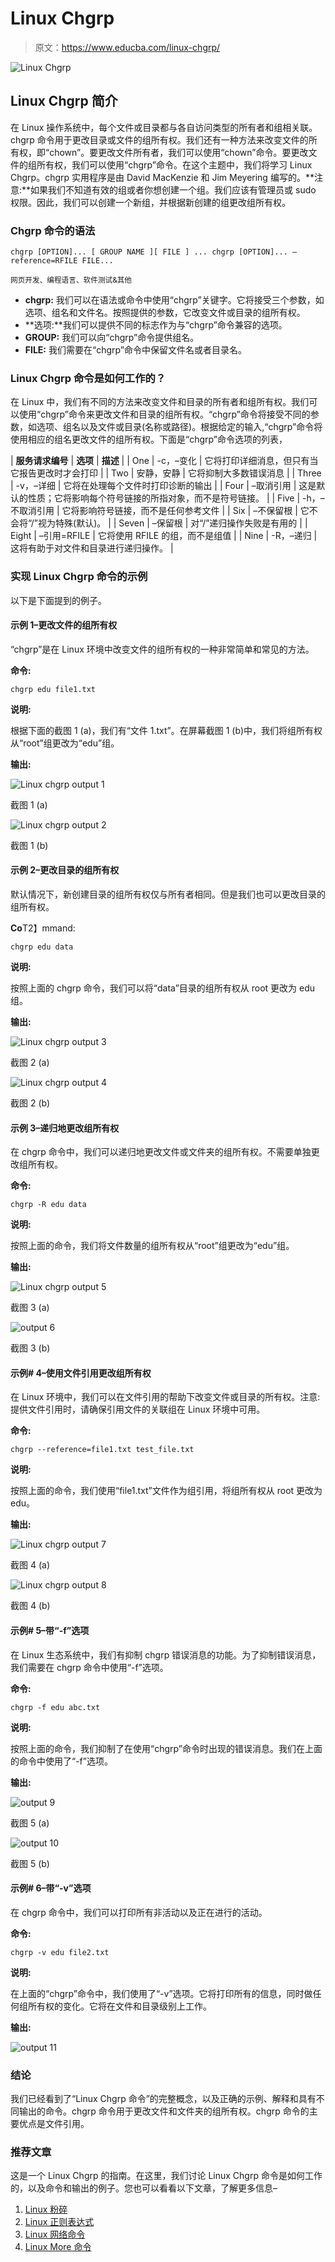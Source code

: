 # Linux Chgrp

> 原文：<https://www.educba.com/linux-chgrp/>

![Linux Chgrp](img/b96dbfa172322887ac28e062c9ae7a3c.png)



## Linux Chgrp 简介

在 Linux 操作系统中，每个文件或目录都与各自访问类型的所有者和组相关联。chgrp 命令用于更改目录或文件的组所有权。我们还有一种方法来改变文件的所有权，即“chown”。要更改文件所有者，我们可以使用“chown”命令。要更改文件的组所有权，我们可以使用“chgrp”命令。在这个主题中，我们将学习 Linux Chgrp。chgrp 实用程序是由 David MacKenzie 和 Jim Meyering 编写的。**注意:**如果我们不知道有效的组或者你想创建一个组。我们应该有管理员或 sudo 权限。因此，我们可以创建一个新组，并根据新创建的组更改组所有权。

### Chgrp 命令的语法

`chgrp [OPTION]... [ GROUP NAME ][ FILE ] ...
chgrp [OPTION]... –reference=RFILE FILE...`

<small>网页开发、编程语言、软件测试&其他</small>

*   **chgrp:** 我们可以在语法或命令中使用“chgrp”关键字。它将接受三个参数，如选项、组名和文件名。按照提供的参数，它改变文件或目录的组所有权。
*   **选项:**我们可以提供不同的标志作为与“chgrp”命令兼容的选项。
*   **GROUP:** 我们可以向“chgrp”命令提供组名。
*   **FILE:** 我们需要在“chgrp”命令中保留文件名或者目录名。

### Linux Chgrp 命令是如何工作的？

在 Linux 中，我们有不同的方法来改变文件和目录的所有者和组所有权。我们可以使用“chgrp”命令来更改文件和目录的组所有权。“chgrp”命令将接受不同的参数，如选项、组名以及文件或目录(名称或路径)。根据给定的输入,“chgrp”命令将使用相应的组名更改文件的组所有权。下面是“chgrp”命令选项的列表，

| **服务请求编号** | **选项** | **描述** |
| One | -c，–变化 | 它将打印详细消息，但只有当它报告更改时才会打印 |
| Two | 安静，安静 | 它将抑制大多数错误消息 |
| Three | -v，–详细 | 它将在处理每个文件时打印诊断的输出 |
| Four | –取消引用 | 这是默认的性质；它将影响每个符号链接的所指对象，而不是符号链接。 |
| Five | -h，–不取消引用 | 它将影响符号链接，而不是任何参考文件 |
| Six | –不保留根 | 它不会将“/”视为特殊(默认)。 |
| Seven | –保留根 | 对“/”递归操作失败是有用的 |
| Eight | –引用=RFILE | 它将使用 RFILE 的组，而不是组值 |
| Nine | -R，–递归 | 这将有助于对文件和目录进行递归操作。 |

### 实现 Linux Chgrp 命令的示例

以下是下面提到的例子。

#### 示例 1–更改文件的组所有权

“chgrp”是在 Linux 环境中改变文件的组所有权的一种非常简单和常见的方法。

**命令:**

`chgrp edu file1.txt`

**说明:**

根据下面的截图 1 (a)，我们有“文件 1.txt”。在屏幕截图 1 (b)中，我们将组所有权从“root”组更改为“edu”组。

**输出:**

![Linux chgrp output 1](img/77b012c115d019b36cc91d15264396b3.png)



截图 1 (a)

![Linux chgrp output 2](img/2a63cfa0fa8d243c5ee338f0849311fd.png)



截图 1 (b)

#### 示例 2–更改目录的组所有权

默认情况下，新创建目录的组所有权仅与所有者相同。但是我们也可以更改目录的组所有权。

**Co**T2】mmand:

`chgrp edu data`

**说明:**

按照上面的 chgrp 命令，我们可以将“data”目录的组所有权从 root 更改为 edu 组。

**输出:**

![Linux chgrp output 3](img/6b65a37c5f4ee588bb4b1aeb0d1f1006.png)



截图 2 (a)

![Linux chgrp output 4](img/d5635885129c346f5d59c81a0112ea42.png)



截图 2 (b)

#### 示例 3–递归地更改组所有权

在 chgrp 命令中，我们可以递归地更改文件或文件夹的组所有权。不需要单独更改组所有权。

**命令:**

`chgrp -R edu data`

**说明:**

按照上面的命令，我们将文件数量的组所有权从“root”组更改为“edu”组。

**输出:**

![Linux chgrp output 5](img/a48ae99f124c18b25484506c41812a92.png)



截图 3 (a)

![output 6](img/0f43ed75a0fffd9261113ada796a20f7.png)



截图 3 (b)

#### 示例# 4–使用文件引用更改组所有权

在 Linux 环境中，我们可以在文件引用的帮助下改变文件或目录的所有权。注意:提供文件引用时，请确保引用文件的关联组在 Linux 环境中可用。

**命令:**

`chgrp --reference=file1.txt test_file.txt`

**说明:**

按照上面的命令，我们使用“file1.txt”文件作为组引用，将组所有权从 root 更改为 edu。

**输出:**

![Linux chgrp output 7](img/0a55a1449121e5a19a02e06d2d73223b.png)



截图 4 (a)

![Linux chgrp output 8](img/1256a5b471a981ff17de22ad16a79fae.png)



截图 4 (b)

#### 示例# 5–带“-f”选项

在 Linux 生态系统中，我们有抑制 chgrp 错误消息的功能。为了抑制错误消息，我们需要在 chgrp 命令中使用“-f”选项。

**命令:**

`chgrp -f edu abc.txt`

**说明:**

按照上面的命令，我们抑制了在使用“chgrp”命令时出现的错误消息。我们在上面的命令中使用了“-f”选项。

**输出:**

![output 9](img/191ac280cce471814ca57ae91a559373.png)



截图 5 (a)

![output 10](img/6726a6fae928c6fbc934f5f45d853b01.png)



截图 5 (b)

#### 示例# 6–带“-v”选项

在 chgrp 命令中，我们可以打印所有非活动以及正在进行的活动。

**命令:**

`chgrp -v edu file2.txt`

**说明:**

在上面的“chgrp”命令中，我们使用了“-v”选项。它将打印所有的信息，同时做任何组所有权的变化。它将在文件和目录级别上工作。

**输出:**

![output 11](img/6506cd7e558bfadb32f41785ef2ef8c1.png)



### 结论

我们已经看到了“Linux Chgrp 命令”的完整概念，以及正确的示例、解释和具有不同输出的命令。chgrp 命令用于更改文件和文件夹的组所有权。chgrp 命令的主要优点是文件引用。

### 推荐文章

这是一个 Linux Chgrp 的指南。在这里，我们讨论 Linux Chgrp 命令是如何工作的，以及命令和输出的例子。您也可以看看以下文章，了解更多信息–

1.  [Linux 粉碎](https://www.educba.com/linux-shred/)
2.  [Linux 正则表达式](https://www.educba.com/linux-regular-expression/)
3.  [Linux 网络命令](https://www.educba.com/linux-network-command/)
4.  [Linux More 命令](https://www.educba.com/linux-more-command/)





